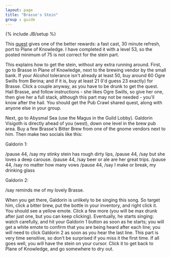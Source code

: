 ```yaml
---
layout: page 
title: "Brasse's Stein" 
group : guide 
---
```

{% include JB/setup %} 


This [quest](http://everquest.allakhazam.com/db/quest.html?quest=8025) gives one of the better rewards: a fast cast, 30 minute refresh, port to Plane of Knowledge.  I have
completed it with a level 53, so the posted minimum of 75 is not correct for the stein part.

This explains how to get the stein, without any extra running around.  First, go to Brasse in Plane of Knowledge, next to the brewing vendor by the small bank.  If your
Alcohol tolerance isn't already at least 50, buy around 60 Ogre Swills from Berina; and if it is, buy at least 21 (I'd guess 23 exactly) for Brasse.  Click a couple anyway, 
as you have to be drunk to get the quest.  Hail Brasse, and follow instructions - she likes Ogre Swills, so give her one, then give her a full stack, although this part 
may not be needed - you'll know after the hail. You should get the Pub Crawl shared quest, along with anyone else in your group.

Next, go to Abysmal Sea (use the Magus in the Guild Lobby).  Galdorin Visigoth is directly ahead of you (west), down one level in the brew pub area.  Buy a few Brasse's
Bitter Brew from one of the gnome vendors next to him.  Then make two socials like this:

Galdorin 1:

/pause 44, /say my stinky stein has rough dirty lips, 
/pause 44, /say but she loves a deep carouse. 
/pause 44, /say beer or ale are her great trips. 
/pause 44, /say no matter how many vows 
/pause 44, /say I make or break, my drinking glass

Galdorin 2:

/say reminds me of my lovely Brasse.

When you get there, Galdorin is unlikely to be singing this song.  So target him, click a bitter brew, put the bottle in your inventory, and right click it.  You
should see a yellow emote.  Click a few more (you will be max drunk after just one, but you can keep clicking).  Eventually, he starts singing: watch carefully,
and hit your Galdorin 1 button as soon as he starts; you will get a white emote to confirm that you are being heard after each line; you will need to click 
Galdorin 2 as soon as you hear the last line.  This part is very time sensitive, so don't be surprised if you miss it the first time.  If all goes well, you will 
have the stein on your cursor.  Click it to get back to Plane of Knowledge, and go somewhere to dry out.


